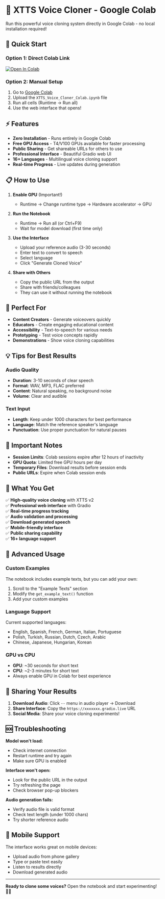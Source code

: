 # 🎤 XTTS Voice Cloner - Google Colab

Run this powerful voice cloning system directly in Google Colab - no local installation required!

## 🚀 Quick Start

### Option 1: Direct Colab Link
[![Open In Colab](https://colab.research.google.com/assets/colab-badge.svg)](https://colab.research.google.com/github/justtdhruvv/voice-cloner/blob/main/colab-notebook/XTTS_Voice_Cloner_Colab.ipynb)

### Option 2: Manual Setup
1. Go to [Google Colab](https://colab.research.google.com/)
2. Upload the `XTTS_Voice_Cloner_Colab.ipynb` file
3. Run all cells (Runtime → Run all)
4. Use the web interface that opens!

## ⚡ Features

- **Zero Installation** - Runs entirely in Google Colab
- **Free GPU Access** - T4/V100 GPUs available for faster processing
- **Public Sharing** - Get shareable URLs for others to use
- **Professional Interface** - Beautiful Gradio web UI
- **16+ Languages** - Multilingual voice cloning support
- **Real-time Progress** - Live updates during generation

## 📋 How to Use

1. **Enable GPU** (Important!)
   - Runtime → Change runtime type → Hardware accelerator → GPU

2. **Run the Notebook**
   - Runtime → Run all (or Ctrl+F9)
   - Wait for model download (first time only)

3. **Use the Interface**
   - Upload your reference audio (3-30 seconds)
   - Enter text to convert to speech
   - Select language
   - Click "Generate Cloned Voice"

4. **Share with Others**
   - Copy the public URL from the output
   - Share with friends/colleagues
   - They can use it without running the notebook

## 🎯 Perfect For

- **Content Creators** - Generate voiceovers quickly
- **Educators** - Create engaging educational content
- **Accessibility** - Text-to-speech for various needs
- **Prototyping** - Test voice concepts rapidly
- **Demonstrations** - Show voice cloning capabilities

## 💡 Tips for Best Results

### Audio Quality
- **Duration**: 3-10 seconds of clear speech
- **Format**: WAV, MP3, FLAC preferred
- **Content**: Natural speaking, no background noise
- **Volume**: Clear and audible

### Text Input
- **Length**: Keep under 1000 characters for best performance
- **Language**: Match the reference speaker's language
- **Punctuation**: Use proper punctuation for natural pauses

## 🚨 Important Notes

- **Session Limits**: Colab sessions expire after 12 hours of inactivity
- **GPU Quota**: Limited free GPU hours per day
- **Temporary Files**: Download results before session ends
- **Public URLs**: Expire when Colab session ends

## 🌟 What You Get

✅ **High-quality voice cloning** with XTTS v2  
✅ **Professional web interface** with Gradio  
✅ **Real-time progress tracking**  
✅ **Audio validation and processing**  
✅ **Download generated speech**  
✅ **Mobile-friendly interface**  
✅ **Public sharing capability**  
✅ **16+ language support**  

## 🔧 Advanced Usage

### Custom Examples
The notebook includes example texts, but you can add your own:
1. Scroll to the "Example Texts" section
2. Modify the `get_example_text()` function
3. Add your custom examples

### Language Support
Current supported languages:
- English, Spanish, French, German, Italian, Portuguese
- Polish, Turkish, Russian, Dutch, Czech, Arabic
- Chinese, Japanese, Hungarian, Korean

### GPU vs CPU
- **GPU**: ~30 seconds for short text
- **CPU**: ~2-3 minutes for short text
- Always enable GPU in Colab for best experience

## 🤝 Sharing Your Results

1. **Download Audio**: Click ⋯ menu in audio player → Download
2. **Share Interface**: Copy the `https://xxxxxxx.gradio.live` URL
3. **Social Media**: Share your voice cloning experiments!

## 🆘 Troubleshooting

**Model won't load:**
- Check internet connection
- Restart runtime and try again
- Make sure GPU is enabled

**Interface won't open:**
- Look for the public URL in the output
- Try refreshing the page
- Check browser pop-up blockers

**Audio generation fails:**
- Verify audio file is valid format
- Check text length (under 1000 chars)
- Try shorter reference audio

## 📱 Mobile Support

The interface works great on mobile devices:
- Upload audio from phone gallery
- Type or paste text easily
- Listen to results directly
- Download generated audio

---

**Ready to clone some voices?** Open the notebook and start experimenting! 🎤✨

